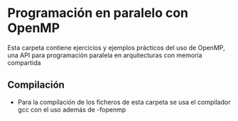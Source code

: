 # Programación en paralelo con OpenMP
Esta carpeta contiene ejercicios y ejemplos prácticos del uso de OpenMP, una API para programación paralela en arquitecturas con memoria compartida

## Compilación

- Para la compilación de los ficheros de esta carpeta se usa el compilador gcc con el uso además de -fopenmp
